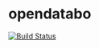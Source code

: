 # opendatabo

[![Build Status](https://travis-ci.org/opendatabo/opendatabo.svg?branch=master)](https://travis-ci.org/opendatabo/opendatabo)

